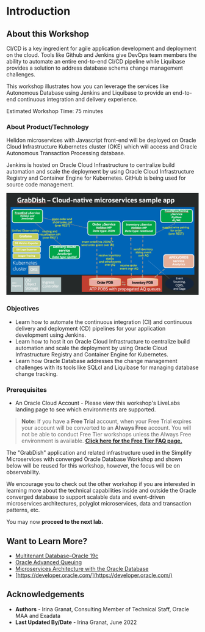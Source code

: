 # Introduction

## About this Workshop

[](youtube:v0nYRueADbo)

CI/CD is a key ingredient for agile application development and deployment on the cloud. Tools like Github and Jenkins give DevOps team members the ability to automate an entire end-to-end CI/CD pipeline while Liquibase provides a solution to address database schema change management challenges.

This workshop illustrates how you can leverage the services like Autonomous Database using Jenkins and Liquibase to provide an end-to-end continuous integration and delivery experience.

Estimated Workshop Time: 75 minutes

### About Product/Technology

Helidon microservices with Javascript front-end will be deployed on Oracle Cloud Infrastructure Kubernetes cluster (OKE) which will access and Oracle Autonomous Transaction Processing database.

Jenkins is hosted on Oracle Cloud Infrastructure to centralize build automation and scale the deployment by using Oracle Cloud Infrastructure Registry and Container Engine for Kubernetes. GitHub is being used for source code management.

![Microservices Architecture](./images/architecture.png " ")

### Objectives

* Learn how to automate the continuous integration (CI) and continuous delivery and deployment (CD) pipelines for your application development using Jenkins.
* Learn how to host it on Oracle Cloud Infrastructure to centralize build automation and scale the deployment by using Oracle Cloud Infrastructure Registry and Container Engine for Kubernetes.
* Learn how Oracle Database addresses the change management challenges with its tools like SQLcl and Liquibase for managing database change tracking.

### Prerequisites

* An Oracle Cloud Account - Please view this workshop's LiveLabs landing page to see which environments are supported.

> **Note:** If you have a **Free Trial** account, when your Free Trial expires your account will be converted to an **Always Free** account. You will not be able to conduct Free Tier workshops unless the Always Free environment is available.
 **[Click here for the Free Tier FAQ page.](https://www.oracle.com/cloud/free/faq.html)**

 The "GrabDish" application and related infrastructure used in the Simplify Microservices with converged Oracle Database Workshop and shown below will be reused for this workshop, however, the focus will be on observability.

 We encourage you to check out the other workshop if you are interested in learning more about the technical capabilities inside and outside the Oracle converged database to support scalable data and event-driven microservices architectures, polyglot microservices, data and transaction patterns, etc.

 You may now **proceed to the next lab.**

## Want to Learn More?

* [Multitenant Database–Oracle 19c](https://www.oracle.com/database/technologies/multitenant.html)
* [Oracle Advanced Queuing](https://docs.oracle.com/en/database/oracle/oracle-database/19/adque/aq-introduction.html)
* [Microservices Architecture with the Oracle Database](https://www.oracle.com/technetwork/database/availability/trn5515-microserviceswithoracle-5187372.pdf)
* [https://developer.oracle.com/](https://developer.oracle.com/)

## Acknowledgements

* **Authors** - Irina Granat, Consulting Member of Technical Staff, Oracle MAA and Exadata
* **Last Updated By/Date** - Irina Granat, June 2022

